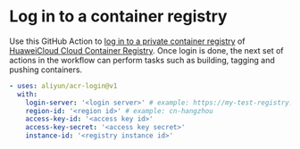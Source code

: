 # Log in to a container registry
Use this GitHub Action to [log in to a private container registry](https://docs.docker.com/engine/reference/commandline/login/) of [HuaweiCloud Cloud Container Registry](https://support.huaweicloud.com/swr/). Once login is done, the next set of actions in the workflow can perform tasks such as building, tagging and pushing containers.
```yaml
- uses: aliyun/acr-login@v1
  with:
    login-server: '<login server>' # example: https://my-test-registry.cn-hangzhou.cr.aliyuncs.com
    region-id: '<region id>' # example: cn-hangzhou
    access-key-id: '<access key id>'
    access-key-secret: '<access key secret>'
    instance-id: '<registry instance id>'
```
